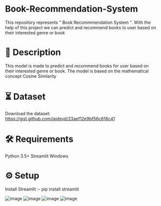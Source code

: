 # Book-Recommendation-System

This repository represents " Book Recommmendation System ".
With the help of this project we can predict and recommend books to user based on their interested genre or book

# 📝 Description 
This model is made to predict and recommend books for user based on their interested genre or book. The model is based on the mathematical concept Cosine Similarity

# ⏳ Dataset
Download the dataset:
https://gist.github.com/jaidevd/23aef12e9bf56c618c41

# 🛠️ Requirements
Python 3.5+
Streamlit
Windows

# ⚙️ Setup
Install Streamlit :-
pip install streamlit

![image](https://github.com/aniket-1177/Book-Recommendation-System/assets/123159505/8cc0c163-7f07-4fa7-ada5-8d665da763dd)
![image](https://github.com/aniket-1177/Book-Recommendation-System/assets/123159505/f1b825c0-def1-4f8a-8cbb-0508ddb15997)
![image](https://github.com/aniket-1177/Book-Recommendation-System/assets/123159505/605a2829-f2f8-416a-8de8-247599bf5c8f)
![image](https://github.com/aniket-1177/Book-Recommendation-System/assets/123159505/38301032-c68c-47d9-88e1-63bb8e2b75ed)
